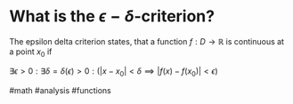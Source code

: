 # What is the $\epsilon-\delta$-criterion? 
The epsilon delta criterion states, that a function $f: D \to \mathbb{R}$ is continuous at a point $x_0$ if

$\exists \epsilon > 0: \exists \delta=\delta(\epsilon) > 0: (|x-x_0| < \delta \implies |f(x)-f(x_0)| < \epsilon)$

#math #analysis #functions